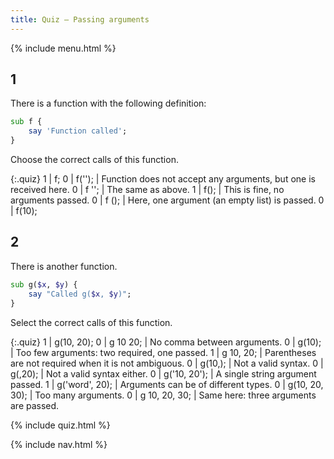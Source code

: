 ```yaml
---
title: Quiz — Passing arguments
---
```


{% include menu.html %}

## 1

There is a function with the following definition:

```raku
sub f {
    say 'Function called';
}
```

Choose the correct calls of this function.

{:.quiz}
1 | f;
0 | f(&apos;&apos;); | Function does not accept any arguments, but one is received here.
0 | f &apos;&apos;; | The same as above.
1 | f(); | This is fine, no arguments passed.
0 | f (); | Here, one argument (an empty list) is passed.
0 | f(10);

## 2

There is another function.

```raku
sub g($x, $y) {
    say "Called g($x, $y)";
}
```

Select the correct calls of this function.

{:.quiz}
1 | g(10, 20);
0 | g 10 20; | No comma between arguments.
0 | g(10); | Too few arguments: two required, one passed.
1 | g 10, 20; | Parentheses are not required when it is not ambiguous.
0 | g(10,); | Not a valid syntax.
0 | g(,20); | Not a valid syntax either.
0 | g(&apos;10, 20&apos;); | A single string argument passed.
1 | g(&apos;word&apos;, 20); | Arguments can be of different types.
0 | g(10, 20, 30); | Too many arguments.
0 | g 10, 20, 30; | Same here: three arguments are passed.


{% include quiz.html %}

{% include nav.html %}
